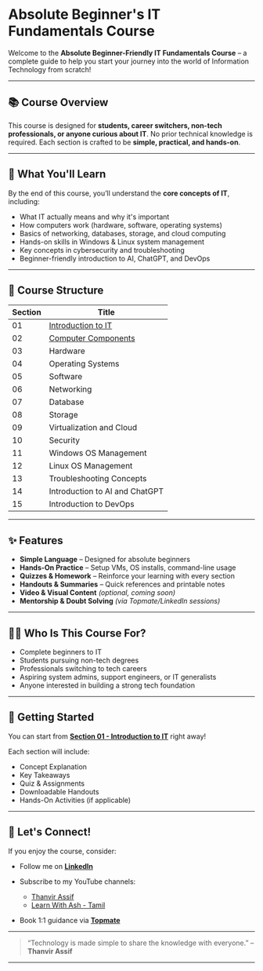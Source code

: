 #  Absolute Beginner's IT Fundamentals Course

Welcome to the **Absolute Beginner-Friendly IT Fundamentals Course** – a complete guide to help you start your journey into the world of Information Technology from scratch!

---

## 📚 Course Overview

This course is designed for **students, career switchers, non-tech professionals, or anyone curious about IT**. No prior technical knowledge is required. Each section is crafted to be **simple, practical, and hands-on**.

---

## 🎯 What You'll Learn

By the end of this course, you’ll understand the **core concepts of IT**, including:

- What IT actually means and why it's important
- How computers work (hardware, software, operating systems)
- Basics of networking, databases, storage, and cloud computing
- Hands-on skills in Windows & Linux system management
- Key concepts in cybersecurity and troubleshooting
- Beginner-friendly introduction to AI, ChatGPT, and DevOps

---

## 🧩 Course Structure

| Section | Title |
|--------|-------|
| 01 | [Introduction to IT](/Day-01.md) |
| 02 | [Computer Components](/Day-02.md) |
| 03 | Hardware |
| 04 | Operating Systems |
| 05 | Software |
| 06 | Networking |
| 07 | Database |
| 08 | Storage |
| 09 | Virtualization and Cloud |
| 10 | Security |
| 11 | Windows OS Management |
| 12 | Linux OS Management |
| 13 | Troubleshooting Concepts |
| 14 | Introduction to AI and ChatGPT |
| 15 | Introduction to DevOps |

---

## ✨ Features

- **Simple Language** – Designed for absolute beginners  
- **Hands-On Practice** – Setup VMs, OS installs, command-line usage  
- **Quizzes & Homework** – Reinforce your learning with every section  
- **Handouts & Summaries** – Quick references and printable notes  
- **Video & Visual Content** *(optional, coming soon)*  
- **Mentorship & Doubt Solving** *(via Topmate/LinkedIn sessions)*  

---

## 🧑‍💻 Who Is This Course For?

- Complete beginners to IT  
- Students pursuing non-tech degrees  
- Professionals switching to tech careers  
- Aspiring system admins, support engineers, or IT generalists  
- Anyone interested in building a strong tech foundation  

---

## 🧭 Getting Started

You can start from [**Section 01 - Introduction to IT**](/Day-01.md) right away!

Each section will include:
- Concept Explanation  
- Key Takeaways  
- Quiz & Assignments  
- Downloadable Handouts  
- Hands-On Activities (if applicable)

---

## 🤝 Let's Connect!

If you enjoy the course, consider:
- Follow me on **[LinkedIn](https://www.linkedin.com/in/thanvir-assif-1b3435203/)**
- Subscribe to my YouTube channels:
        
    * [Thanvir Assif](https://www.youtube.com/@thanvirassif731) 
    * [Learn With Ash - Tamil](https://www.youtube.com/@learnwithashtamil7)

- Book 1:1 guidance via **[Topmate](https://topmate.io/thanvir_assif/)**

---

> “Technology is made simple to share the knowledge with everyone.” – **Thanvir Assif**

---
